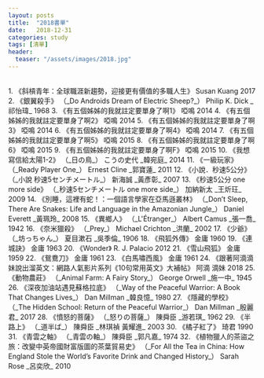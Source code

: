 ```yaml
---
layout: posts
title:  "2018書單"
date:   2018-12-31
categories: study
tags: [清單]
header: 
  teaser: "/assets/images/2018.jpg"
---
```

<br>
1. 《斜槓青年：全球職涯新趨勢，迎接更有價值的多職人生》 Susan Kuang 2017
2. 《銀翼殺手》 （_Do Androids Dream of Electric Sheep?_） Philip K. Dick _祁怡瑋_ 1968
3. 《有五個姊姊的我就註定要單身了啊1》 啞鳴 2014
4. 《有五個姊姊的我就註定要單身了啊2》 啞鳴 2014
5. 《有五個姊姊的我就註定要單身了啊3》 啞鳴 2014
6. 《有五個姊姊的我就註定要單身了啊4》 啞鳴 2014
7. 《有五個姊姊的我就註定要單身了啊5》 啞鳴 2015
8. 《有五個姊姊的我就註定要單身了啊6》 啞鳴 2015
9. 《有五個姊姊的我就註定要單身了啊F》 啞鳴 2015
10. 《我想寫信給太陽1-2》 （_日の鳥_） こうの史代 _韓宛庭_ 2014
11. 《一級玩家》 （_Ready Player One_） Ernest Cline _郭寶蓮_ 2011
12. 《小說．秒速5公分》 （_小說 秒速5センチメートル_） 新海誠 _黃彥彰_ 2007
13. 《秒速5公分 one more side》 （_秒速5センチメートル one more side_） 加納新太 _王炘玨_ 2009
14. 《別睡，這裡有蛇！：一個語言學家在亞馬遜叢林》 （_Don’t Sleep, There Are Snakes: Life and Language in the Amazonian Jungle_） Daniel Everett _黃珮玲_ 2008
15. 《異鄉人》 （_L'Étranger_） Albert Camus _張一喬_ 1942
16. 《奈米獵殺》 （_Prey_） Michael Crichton _洪蘭_ 2002
17. 《少爺》 （_坊っちゃん_） 夏目漱石 _吳季倫_ 1906
18. 《飛狐外傳》 金庸 1960
19. 《連城訣》 金庸 1963
20. 《Wonder》 R. J. Palacio 2012
21. 《雪山飛狐》 金庸 1959
22. 《鴛鴦刀》 金庸 1961
23. 《白馬嘯西風》 金庸 1961
24. 《跟著阿滴滴妹說出溜英文：網路人氣影片系列《10句常用英文》大補帖》 阿滴 滴妹 2018
25. 《動物農莊》 （_Animal Farm: A Fairy Story_） George Orwell _施一中_ 1945
26. 《深夜加油站遇見蘇格拉底》 （_Way of the Peaceful Warrior: A Book That Changes Lives_） Dan Millman _韓良憶_ 1980
27. 《隱藏的學校》 （_The Hidden School: Return of the Peaceful Warrior_） Dan Millman _殷麗君_ 2017
28. 《憤怒的菩薩》 （_怒りの菩薩_） 陳舜臣 _游若琪_ 1962
29. 《半路上》 （_道半ば_） 陳舜臣 _林琪禎 黃耀進_ 2003
30. 《橘子紅了》 琦君 1990
31. 《青雲之軸》 （_青雲の軸_） 陳舜臣 _郭凡嘉_ 1974
32. 《植物獵人的茶盜之旅：改變中英帝國財富版圖的茶葉貿易史》 （_For All the Tea in China: How England Stole the World’s Favorite Drink and Changed History_） Sarah Rose _呂奕欣_ 2010
